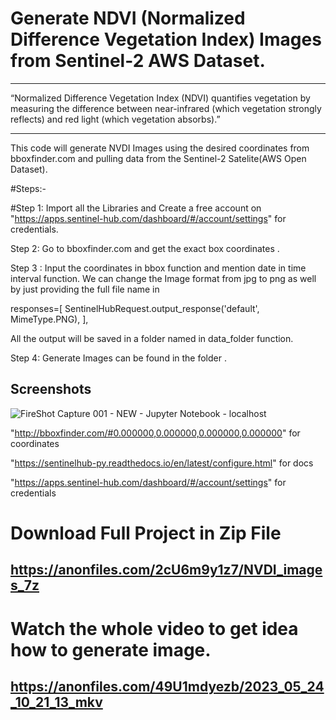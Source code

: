 # Generate NDVI (Normalized Difference Vegetation Index) Images from Sentinel-2 AWS Dataset.
__________________________________________________________________________________________________________________________________
“Normalized Difference Vegetation Index (NDVI) quantifies vegetation by measuring the difference between near-infrared (which vegetation strongly reflects) and red light (which vegetation absorbs).”
_________________________________________________________________________________________________________________________________

This code will generate NVDI Images using the desired coordinates from bboxfinder.com and pulling data from the Sentinel-2 Satelite(AWS Open Dataset).

#Steps:-

#Step 1:
Import all the Libraries and Create a free account on "https://apps.sentinel-hub.com/dashboard/#/account/settings" for credentials.

Step 2:
Go to bboxfinder.com and get the exact box coordinates .

Step 3 :
Input the coordinates in bbox function and mention date in time interval function.
We can change the Image format from jpg to png as well by just providing the full file name in 

responses=[
        SentinelHubRequest.output_response('default', MimeType.PNG),
    ],

All the output will be saved in a folder named in data_folder function.

Step 4:
Generate Images can be found in the folder .


## Screenshots

![FireShot Capture 001 - NEW - Jupyter Notebook - localhost](https://github.com/u11kumar/NVDI-Images/assets/47977758/cc91820c-5368-49f2-8ad9-ed2251246fc5)



"http://bboxfinder.com/#0.000000,0.000000,0.000000,0.000000" for coordinates

"https://sentinelhub-py.readthedocs.io/en/latest/configure.html" for docs

"https://apps.sentinel-hub.com/dashboard/#/account/settings" for credentials


# Download Full Project in Zip File
## https://anonfiles.com/2cU6m9y1z7/NVDI_images_7z

# Watch the whole video to get idea how to generate image.
## https://anonfiles.com/49U1mdyezb/2023_05_24_10_21_13_mkv
